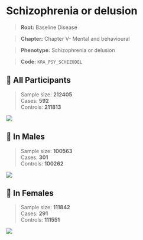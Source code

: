 # Schizophrenia or delusion

> **Root:** Baseline Disease  

> **Chapter:** Chapter V- Mental and behavioural  

> **Phenotype:** Schizophrenia or delusion  

> **Code:** `KRA_PSY_SCHIZODEL`

## 🧪 All Participants  
> Sample size: **212405**  
> Cases: **592**  
> Controls: **211813**
<img src="/Disease/Figures/ALL/Incidence/KRA_PSY_SCHIZODEL.png"/>
<CsvTable src="/Disease_Data/ALL/Incidence/COX_KRA_PSY_SCHIZODEL.csv" label="🔍 View full results" />

## 👨 In Males  
> Sample size: **100563**  
> Cases: **301**  
> Controls: **100262**
<img src="/Disease/Figures/Male/Incidence/KRA_PSY_SCHIZODEL.png"/>
<CsvTable src="/Disease_Data/Male/Incidence/COX_KRA_PSY_SCHIZODEL.csv" label="🔍 View full results" />

## 👩 In Females  
> Sample size: **111842**  
> Cases: **291**  
> Controls: **111551**
<img src="/Disease/Figures/Female/Incidence/KRA_PSY_SCHIZODEL.png"/>
<CsvTable src="/Disease_Data/Female/Incidence/COX_KRA_PSY_SCHIZODEL.csv" label="🔍 View full results" />
